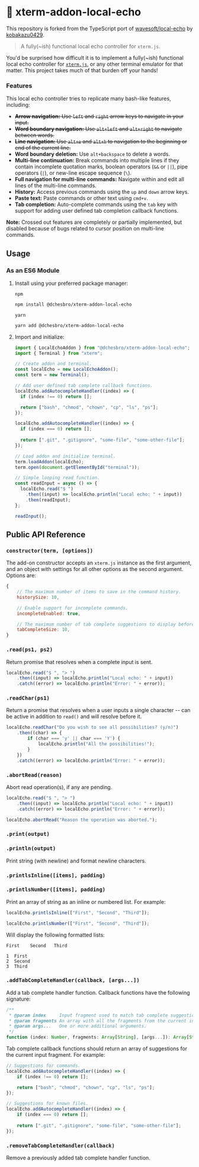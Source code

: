 # 📣 xterm-addon-local-echo 

This repository is forked from the TypeScript port of [wavesoft/local-echo](https://github.com/wavesoft/local-echo) by  [kobakazu0429](https://github.com/kobakazu0429/local-echo).

> A fully(~ish) functional local echo controller for `xterm.js`.

You'd be surprised how difficult it is to implement a fully(~ish) functional local echo controller for [`xterm.js`](https://github.com/xtermjs/xterm.js), or any other terminal emulator for that matter. This project takes much of that burden off your hands!

### Features

This local echo controller tries to replicate many bash-like features, including:

- ~~**Arrow navigation:** Use `left` and `right` arrow keys to navigate in your input.~~
- ~~**Word boundary navigation:** Use `alt+left` and `alt+right` to navigate between words.~~
- ~~**Line navigation:** Use `alt+e` and `alt+h` to navigation to the beginning or end of the current line.~~
- **Word boundary deletion:** Use `alt+backspace` to delete a words.
- **Multi-line continuation:** Break commands into multiple lines if they contain incomplete quotation marks, boolean operators (`&&` or `||`), pipe operators (`|`), or new-line escape sequence (`\`).
- **Full navigation for multi-line commands:** Navigate within and edit all lines of the multi-line commands.
- **History:** Access previous commands using the `up` and `down` arrow keys.
- **Paste text:** Paste commands or other text using `cmd+v`.
- **Tab completion:** Auto-complete commands using the `tab` key with support for adding user defined tab completion callback functions.

**Note:** Crossed out features are completely or partially implemented, but disabled because of bugs related to cursor position on multi-line commands.

## Usage

### As an ES6 Module

1. Install using your preferred package manager:

    `npm`

    ```sh
    npm install @dchesbro/xterm-addon-local-echo
    ```

    `yarn`

    ```sh
    yarn add @dchesbro/xterm-addon-local-echo
    ```

2. Import and initialize:

    ```js
    import { LocalEchoAddon } from "@dchesbro/xterm-addon-local-echo";
    import { Terminal } from "xterm";

    // Create addon and terminal.
    const localEcho = new LocalEchoAddon();
    const term = new Terminal();

    // Add user defined tab complete callback functions.
    localEcho.addAutocompleteHandler((index) => {
      if (index !== 0) return [];

      return ["bash", "chmod", "chown", "cp", "ls", "ps"];
    });

    localEcho.addAutocompleteHandler((index) => {
      if (index === 0) return [];
      
      return [".git", ".gitignore", "some-file", "some-other-file"];
    });

    // Load addon and initialize terminal.
    term.loadAddon(localEcho);
    term.open(document.getElementById("terminal"));

    // Simple looping read function.
    const readInput = async () => {
      localEcho.read("$ ")
        .then((input) => localEcho.println("Local echo: " + input))
        .then(readInput);
    };

    readInput();
    ```

## Public API Reference

### `constructor(term, [options])`

The add-on constructor accepts an `xterm.js` instance as the first argument, and an object with settings for all other options as the second argument. Options are:

```js
{
    // The maximum number of items to save in the command history.
    historySize: 10,

    // Enable support for incomplete commands.
    incompleteEnabled: true,

    // The maximum number of tab complete suggestions to display before prompting the user.
    tabCompleteSize: 10,
}
```

### `.read(ps1, ps2)`

Return promise that resolves when a complete input is sent.

```js
localEcho.read("$ ", "> ")
    .then((input) => localEcho.println("Local echo: " + input))
    .catch((error) => localEcho.println("Error: " + error));
```

### `.readChar(ps1)`

Return a promise that resolves when a user inputs a single character -- can be active in addition to `read()` and will resolve before it.

```js
localEcho.readChar("Do you wish to see all possibilities? (y/n)")
    .then((char) => {
        if (char === 'y' || char === 'Y') {
            localEcho.println("All the possibilities!");
        }
    })
    .catch((error) => localEcho.println("Error: " + error));
```

### `.abortRead(reason)`

Abort read operation(s), if any are pending.

```js
localEcho.read("$ ", "> ")
    .then((input) => localEcho.println("Local echo: " + input))
    .catch((error) => localEcho.println("Error: " + error));

localEcho.abortRead("Reason the operation was aborted.");
```

### `.print(output)`
### `.println(output)`

Print string (with newline) and format newline characters.

### `.printlsInline([items], padding)`
### `.printlsNumber([items], padding)`

Print an array of string as an inline or numbered list. For example:

```js
localEcho.printlsInline(["First", "Second", "Third"]);

localEcho.printlsNumber(["First", "Second", "Third"]);
```

Will display the following formatted lists:

```
First    Second   Third

1  First
2  Second
3  Third
```

### `.addTabCompleteHandler(callback, [args...])`

Add a tab complete handler function. Callback functions have the following signature:

```js
/**
 * @param index     Input fragment used to match tab complete suggestions.
 * @param fragments An array with all the fragments from the current input string.
 * @param args...   One or more additional arguments.
 */
function (index: Number, fragments: Array[String], [args...]): Array[String] 
```

Tab complete callback functions should return an array of suggestions for the current input fragment. For example:

```js
// Suggestions for commands.
localEcho.addAutocompleteHandler((index) => {
    if (index !== 0) return [];

    return ["bash", "chmod", "chown", "cp", "ls", "ps"];
});

// Suggestions for known files.
localEcho.addAutocompleteHandler((index) => {
    if (index === 0) return [];
    
    return [".git", ".gitignore", "some-file", "some-other-file"];
});
```

### `.removeTabCompleteHandler(callback)`

Remove a previously added tab complete handler function.

